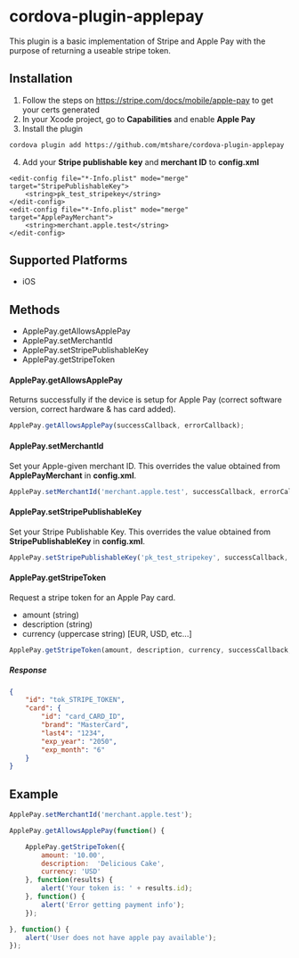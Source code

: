 # cordova-plugin-applepay

This plugin is a basic implementation of Stripe and Apple Pay with the purpose of returning a useable stripe token.


## Installation

1. Follow the steps on https://stripe.com/docs/mobile/apple-pay to get your certs generated
2. In your Xcode project, go to **Capabilities** and enable **Apple Pay**
3. Install the plugin
```sh
cordova plugin add https://github.com/mtshare/cordova-plugin-applepay
```
4. Add your **Stripe publishable key** and **merchant ID** to **config.xml**
```
<edit-config file="*-Info.plist" mode="merge" target="StripePublishableKey">
	<string>pk_test_stripekey</string>
</edit-config>
<edit-config file="*-Info.plist" mode="merge" target="ApplePayMerchant">
	<string>merchant.apple.test</string>
</edit-config>
```

## Supported Platforms

- iOS

## Methods

- ApplePay.getAllowsApplePay
- ApplePay.setMerchantId
- ApplePay.setStripePublishableKey
- ApplePay.getStripeToken

#### ApplePay.getAllowsApplePay

Returns successfully if the device is setup for Apple Pay (correct software version, correct hardware & has card added).

```js
ApplePay.getAllowsApplePay(successCallback, errorCallback);
```

#### ApplePay.setMerchantId

Set your Apple-given merchant ID. This overrides the value obtained from **ApplePayMerchant** in **config.xml**.

```js
ApplePay.setMerchantId('merchant.apple.test', successCallback, errorCallback);
```

#### ApplePay.setStripePublishableKey

Set your Stripe Publishable Key. This overrides the value obtained from **StripePublishableKey** in **config.xml**.

```js
ApplePay.setStripePublishableKey('pk_test_stripekey', successCallback, errorCallback);
```

#### ApplePay.getStripeToken

Request a stripe token for an Apple Pay card. 
- amount (string)
- description (string)
- currency (uppercase string) [EUR, USD, etc...]

```js
ApplePay.getStripeToken(amount, description, currency, successCallback, errorCallback);
```

##### Response
```json
{
	"id": "tok_STRIPE_TOKEN",
	"card": {
		"id": "card_CARD_ID",
		"brand": "MasterCard",
		"last4": "1234",
		"exp_year": "2050",
		"exp_month": "6"
	}
}
```

## Example

```js
ApplePay.setMerchantId('merchant.apple.test');

ApplePay.getAllowsApplePay(function() {

	ApplePay.getStripeToken({
		amount: '10.00',
		description:  'Delicious Cake',
		currency: 'USD'
	}, function(results) {
		alert('Your token is: ' + results.id);
	}, function() {
		alert('Error getting payment info');
	});

}, function() {
	alert('User does not have apple pay available');
});

```
